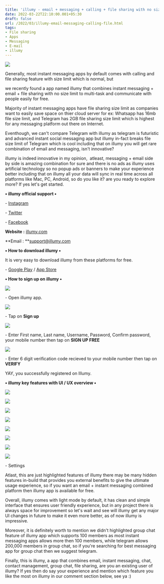 ```yaml
---
title: 'illumy - email + messaging + calling + file sharing with no size limit.'
date: 2022-03-22T22:10:00.001+05:30
draft: false
url: /2022/03/illumy-email-messaging-calling-file.html
tags: 
- File sharing
- Apps
- Messaging
- E-mail
- illumy
---
```


 [![](https://lh3.googleusercontent.com/-maEn89JjXVw/Yjn8D1zOmZI/AAAAAAAAJ10/EbunoA89jowzqHbPe-uJOcKvIK_S8t7cwCNcBGAsYHQ/s1600/1647967244111266-0.png)](https://lh3.googleusercontent.com/-maEn89JjXVw/Yjn8D1zOmZI/AAAAAAAAJ10/EbunoA89jowzqHbPe-uJOcKvIK_S8t7cwCNcBGAsYHQ/s1600/1647967244111266-0.png) 

  

Generally, most instant messaging apps by default comes with calling and file sharing feature with size limit which is normal, but 

we recently found a app named illumy that combines instant messaging + email + file sharing with no size limit to multi-task and communicate with people easily for free.

  

Majority of instant messaging apps have file sharing size limit as companies want to easily save space on thier cloud server for ex: Whatsapp has 16mb file size limit, and Telegram has 2GB file sharing size limit which is highest for any messaging platform out there on Internet.

  

Eventhough, we can't compare Telegram with illumy as telegram is futuristic and advanced instant social messaging app but illumy in-fact breaks file size limit of Telegram which is cool including that on illumy you will get rare combination of email and messaging, isn't innovative?

  

illumy is indeed innovative in my opinion,  atleast, messaging + email side by side is amazing combination for sure and there is no ads as illumy uses artificial technology so no popup ads or banners to make your experience better including that on illumy all your data will sync in real time across all platforms like Mac, PC, Android, so do you like it? are you ready to explore more? If yes let's get started.

  

**• illumy official support •**

  

\- [Instagram](https://www.instagram.com/illumyinc)

\- [Twitter](https://www.twitter.com/illumyinc) 

\- [Facebook](https://www.facebook.com/illumyinc) 

  

**Website :** [illumy.com](http://illumy.com)

**Email : **[support@illumy.com](mailto:support@illumy.com)

**• How to download illumy •**

It is very easy to download illumy from these platforms for free.

  

\- [Google Play](https://play.google.com/store/apps/details?id=com.illumy) / [App Store](https://apps.apple.com/us/app/illumy-email-messaging/id1469003778)

**• How to sign up on illumy •**

 **[![](https://lh3.googleusercontent.com/-9rouAorB9rM/Yjn8CzG2RhI/AAAAAAAAJ1w/mljcMG9Z_LwShue74g0aAmfXgtYurlpGwCNcBGAsYHQ/s1600/1647967240860745-1.png)](https://lh3.googleusercontent.com/-9rouAorB9rM/Yjn8CzG2RhI/AAAAAAAAJ1w/mljcMG9Z_LwShue74g0aAmfXgtYurlpGwCNcBGAsYHQ/s1600/1647967240860745-1.png)** 

\- Open illumy app.

  

 [![](https://lh3.googleusercontent.com/-ot-gPYdDQXI/Yjn8CCCGt4I/AAAAAAAAJ1s/O9ncWyeAhwkj1JKkyhrlggKzbfGLCdBAACNcBGAsYHQ/s1600/1647967237539035-2.png)](https://lh3.googleusercontent.com/-ot-gPYdDQXI/Yjn8CCCGt4I/AAAAAAAAJ1s/O9ncWyeAhwkj1JKkyhrlggKzbfGLCdBAACNcBGAsYHQ/s1600/1647967237539035-2.png) 

  

\- Tap on **Sign up**

 **[![](https://lh3.googleusercontent.com/-2BnQ2cOSBiU/Yjn8BQZ8XWI/AAAAAAAAJ1o/t1qwlhRwglw4fzjy0wFgBwrc-3EAaNjfQCNcBGAsYHQ/s1600/1647967233934851-3.png)](https://lh3.googleusercontent.com/-2BnQ2cOSBiU/Yjn8BQZ8XWI/AAAAAAAAJ1o/t1qwlhRwglw4fzjy0wFgBwrc-3EAaNjfQCNcBGAsYHQ/s1600/1647967233934851-3.png)** 

\- Enter First name, Last name, Username, Password, Confirm password, your mobile number then tap on **SIGN UP FREE**

 **[![](https://lh3.googleusercontent.com/-GPJJyFFZXyE/Yjn8AYDW0zI/AAAAAAAAJ1k/NMPA5JH-hQwN9grXh-yIIG4lbeGGBgDmQCNcBGAsYHQ/s1600/1647967230682112-4.png)](https://lh3.googleusercontent.com/-GPJJyFFZXyE/Yjn8AYDW0zI/AAAAAAAAJ1k/NMPA5JH-hQwN9grXh-yIIG4lbeGGBgDmQCNcBGAsYHQ/s1600/1647967230682112-4.png)** 

  

  

\- Enter 6 digit verification code recieved to your mobile number then tap on **VERIFY**

YAY, you successfully registered on Illumy.

  

**• illumy key features with UI / UX overview •**

 **[![](https://lh3.googleusercontent.com/-LXGdSVGuQlk/Yjn7_huA7YI/AAAAAAAAJ1g/L3ckhhr7UMMSc0uqEZgZtkaPNVPC15ECQCNcBGAsYHQ/s1600/1647967227552008-5.png)](https://lh3.googleusercontent.com/-LXGdSVGuQlk/Yjn7_huA7YI/AAAAAAAAJ1g/L3ckhhr7UMMSc0uqEZgZtkaPNVPC15ECQCNcBGAsYHQ/s1600/1647967227552008-5.png)** 

 **[![](https://lh3.googleusercontent.com/-eZIEQOTWxfQ/Yjn7-xNqP6I/AAAAAAAAJ1c/WnoKYKp1bFAh0mOSfBep5psJmfRZIAZMwCNcBGAsYHQ/s1600/1647967224307249-6.png)](https://lh3.googleusercontent.com/-eZIEQOTWxfQ/Yjn7-xNqP6I/AAAAAAAAJ1c/WnoKYKp1bFAh0mOSfBep5psJmfRZIAZMwCNcBGAsYHQ/s1600/1647967224307249-6.png)** 

 **[![](https://lh3.googleusercontent.com/-gALRljffLL8/Yjn7-FTfgrI/AAAAAAAAJ1Y/1bmuxTJ9GTkkXXHwfg2tQBNN7xH1qx7JgCNcBGAsYHQ/s1600/1647967207644114-7.png)](https://lh3.googleusercontent.com/-gALRljffLL8/Yjn7-FTfgrI/AAAAAAAAJ1Y/1bmuxTJ9GTkkXXHwfg2tQBNN7xH1qx7JgCNcBGAsYHQ/s1600/1647967207644114-7.png)** 

 **[![](https://lh3.googleusercontent.com/-lYoWLAyly20/Yjn756X2A7I/AAAAAAAAJ1U/hfQBfU8hV08DHaVW4d7v2ZKUVHtGC4ZvgCNcBGAsYHQ/s1600/1647967204274783-8.png)](https://lh3.googleusercontent.com/-lYoWLAyly20/Yjn756X2A7I/AAAAAAAAJ1U/hfQBfU8hV08DHaVW4d7v2ZKUVHtGC4ZvgCNcBGAsYHQ/s1600/1647967204274783-8.png)** 

 **[![](https://lh3.googleusercontent.com/-8ZL6ewiRuGk/Yjn74zlDsvI/AAAAAAAAJ1Q/pVRCJuLVCpgwq8tKlomJCOMfQtVLHAu-QCNcBGAsYHQ/s1600/1647967201350316-9.png)](https://lh3.googleusercontent.com/-8ZL6ewiRuGk/Yjn74zlDsvI/AAAAAAAAJ1Q/pVRCJuLVCpgwq8tKlomJCOMfQtVLHAu-QCNcBGAsYHQ/s1600/1647967201350316-9.png)** 

 **[![](https://lh3.googleusercontent.com/-AQ0XFklw960/Yjn74FTm1iI/AAAAAAAAJ1M/yfd56srM9OgPQvEff90oUF3mUDOcC48JwCNcBGAsYHQ/s1600/1647967198015004-10.png)](https://lh3.googleusercontent.com/-AQ0XFklw960/Yjn74FTm1iI/AAAAAAAAJ1M/yfd56srM9OgPQvEff90oUF3mUDOcC48JwCNcBGAsYHQ/s1600/1647967198015004-10.png)** 

 **[![](https://lh3.googleusercontent.com/-b5weXNjj91c/Yjn73WFNEPI/AAAAAAAAJ1I/Ek6JyI37ib4Dvs5WzrJ1hEXPpLpKqoOugCNcBGAsYHQ/s1600/1647967194949661-11.png)](https://lh3.googleusercontent.com/-b5weXNjj91c/Yjn73WFNEPI/AAAAAAAAJ1I/Ek6JyI37ib4Dvs5WzrJ1hEXPpLpKqoOugCNcBGAsYHQ/s1600/1647967194949661-11.png)** 

 **[![](https://lh3.googleusercontent.com/-6E57PyWyhcg/Yjn72u1wh7I/AAAAAAAAJ1E/LZ57BFAcYiEE-nKmtF7y97x1rfn-E-_WACNcBGAsYHQ/s1600/1647967188894342-12.png)](https://lh3.googleusercontent.com/-6E57PyWyhcg/Yjn72u1wh7I/AAAAAAAAJ1E/LZ57BFAcYiEE-nKmtF7y97x1rfn-E-_WACNcBGAsYHQ/s1600/1647967188894342-12.png)** 

\- Settings

  

Atlast, this are just highlighted features of illumy there may be many hidden features in-build that provides you external benefits to give the ultimate usage experience, so if you want an email + instant messaging combined platform then illumy app is available for free.

  

Overall, illumy comes with light mode by default, it has clean and simple interface that ensures user friendly experience, but in any project there is always space for improvement so let's wait and see will illumy get any major UI changes in future to make it even more better, as of now illumy is impressive.  

  

Moreover, it is definitely worth to mention we didn't highlighted group chat feature of illumy app which supports 100 members as most instant messaging apps allows more then 100 members, while telegram allows 200,000 members in group chat, so if you're searching for best messaging app for group chat then we suggest telegram.

  

Finally, this is illumy, a app that combines email, instant messaging, chat, contact management, group chat, file sharing, are you an existing user of illumy? If yes then do say your experience and mention which feature you like the most on illumy in our comment section below, see ya :)